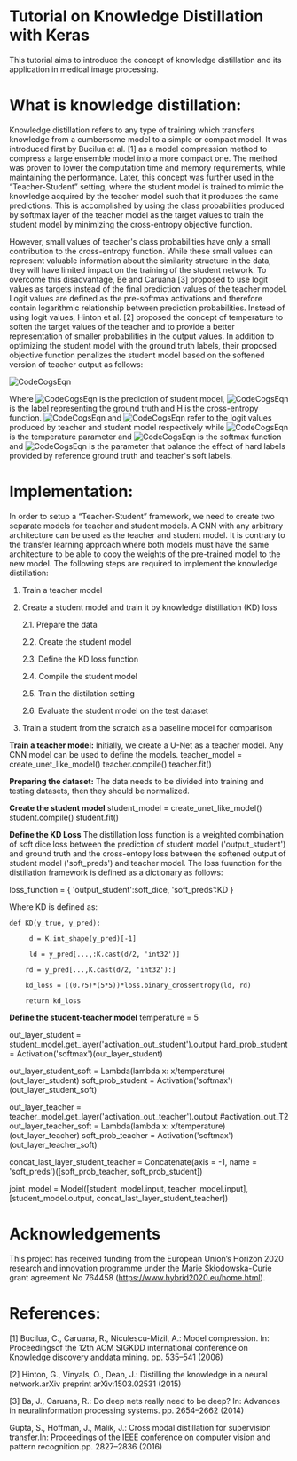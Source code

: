 # Tutorial on Knowledge Distillation with Keras
This tutorial aims to introduce the concept of knowledge distillation and its application in medical image processing. 

# What is knowledge distillation:
Knowledge distillation refers to any type of training which transfers knowledge from a cumbersome model to a simple or compact model. It was introduced first by Bucilua et al. [1] as a model compression method to compress a large ensemble model into a more compact one. The method was proven to lower the computation time and  memory requirements, while maintaining the performance. Later, this concept was further used in the “Teacher-Student” setting, where the student model is trained to mimic the knowledge acquired by the teacher model such that it produces the same predictions. This is accomplished by using the class probabilities produced by softmax layer of the teacher model as the target values to train the student model by minimizing the cross-entropy objective function.

However, small values of teacher's class probabilities have only a small contribution to the cross-entropy function. While these small values can represent valuable information about the similarity structure in the data, they will have limited impact on the training of the student network. To overcome this disadvantage, Be and Caruana [3] proposed to use logit values as targets instead of the final prediction values of the teacher model. Logit values are defined as the pre-softmax activations and therefore contain logarithmic relationship between prediction probabilities. 
Instead of using logit values, Hinton et al. [2] proposed the concept of temperature to soften the target values of the teacher and to provide a better representation of smaller probabilities in the output values. In addition to optimizing the student model with the ground truth labels, their proposed objective function penalizes the student model based on the softened version of teacher output as follows: 

![CodeCogsEqn](https://user-images.githubusercontent.com/41435220/101779817-07134000-3af6-11eb-8afd-dae7d28a69d7.gif)

Where ![CodeCogsEqn](https://user-images.githubusercontent.com/41435220/101780336-b3edbd00-3af6-11eb-99ac-5a1e4df317b8.gif) is the prediction of student model, ![CodeCogsEqn](https://user-images.githubusercontent.com/41435220/101780503-e8fa0f80-3af6-11eb-8398-4a67f19c4a81.gif) is the label representing the ground truth and H is the cross-entropy function. ![CodeCogsEqn](https://user-images.githubusercontent.com/41435220/101780662-18a91780-3af7-11eb-9c25-adbbde068a3f.gif) and ![CodeCogsEqn](https://user-images.githubusercontent.com/41435220/101926687-cf7ac580-3bd3-11eb-9711-e9a1d8a8e7cd.gif) refer to the logit values produced by teacher and student model respectively while ![CodeCogsEqn](https://user-images.githubusercontent.com/41435220/101926781-eb7e6700-3bd3-11eb-95dd-57ffef2ac984.gif) is the temperature parameter and ![CodeCogsEqn](https://user-images.githubusercontent.com/41435220/101926858-0bae2600-3bd4-11eb-80b6-91ad5f15ea59.gif) is the softmax function and ![CodeCogsEqn](https://user-images.githubusercontent.com/41435220/101928455-e3272b80-3bd5-11eb-8f6d-9c881f0d90c1.gif) is the parameter that balance the effect of hard labels provided by reference ground truth and teacher's soft labels. 

# Implementation:
In order to setup a “Teacher-Student” framework, we need to create two separate models for teacher and student models. A CNN with any arbitrary architecture can be used as the teacher and student model. It is contrary to the transfer learning approach where both models must have the same architecture to be able to copy the weights of the pre-trained model to the new model. The following steps are required to implement the knowledge distillation:

1. Train a teacher model
2. Create a student model and train it by knowledge distillation (KD) loss 

   2.1. Prepare the data
  
   2.2. Create the student model
   
   2.3. Define the KD loss function
  
   2.4. Compile the student model
  
   2.5. Train the distilation setting
  
   2.6. Evaluate the student model on the test dataset
  
3. Train a student from the scratch as a baseline model for comparison

**Train a teacher model:**
Initially, we create a U-Net as a teacher model. Any CNN model can be used to define the models.
teacher_model = create_unet_like_model()
teacher.compile()
teacher.fit()

**Preparing the dataset:**
The data needs to be divided into training and testing datasets, then they should be normalized. 


**Create the student model**
student_model = create_unet_like_model()
student.compile()
student.fit()

**Define the KD Loss**
The distillation loss function is a weighted combination of soft dice loss between the prediction of student model ('output_student') and ground truth and the cross-entopy loss between the softened output of student model ('soft_preds') and teacher model. The loss fuunction for the distillation framework is defined as a dictionary as follows:

loss_function = {
                    'output_student':soft_dice,
                    'soft_preds':KD
                      }
                
   
Where KD is defined as:                



    def KD(y_true, y_pred):
         
         d = K.int_shape(y_pred)[-1]
         
         ld = y_pred[...,:K.cast(d/2, 'int32')]
        
        rd = y_pred[...,K.cast(d/2, 'int32'):]
        
        kd_loss = ((0.75)*(5*5))*loss.binary_crossentropy(ld, rd)

        return kd_loss
        
**Define the student-teacher model**
temperature = 5

out_layer_student = student_model.get_layer('activation_out_student').output 
hard_prob_student = Activation('softmax')(out_layer_student)
   
out_layer_student_soft  = Lambda(lambda x: x/temperature)(out_layer_student)
soft_prob_student = Activation('softmax')(out_layer_student_soft)

out_layer_teacher = teacher_model.get_layer('activation_out_teacher').output #activation_out_T2
out_layer_teacher_soft  = Lambda(lambda x: x/temperature)(out_layer_teacher)
soft_prob_teacher = Activation('softmax')(out_layer_teacher_soft)

concat_last_layer_student_teacher = Concatenate(axis = -1, name = 'soft_preds')([soft_prob_teacher, soft_prob_student])

joint_model = Model([student_model.input, teacher_model.input], [student_model.output, concat_last_layer_student_teacher])



# Acknowledgements
This project has received funding from the European Union’s Horizon 2020 research and innovation programme under the Marie Skłodowska-Curie grant agreement No 764458 (https://www.hybrid2020.eu/home.html).


# References:
[1] Bucilua, C., Caruana, R., Niculescu-Mizil, A.: Model compression. In: Proceedingsof the 12th ACM SIGKDD international conference on Knowledge discovery anddata mining. pp. 535–541 (2006)

[2] Hinton, G., Vinyals, O., Dean, J.: Distilling the knowledge in a neural network.arXiv preprint arXiv:1503.02531 (2015)

[3]  Ba, J., Caruana, R.: Do deep nets really need to be deep? In: Advances in neuralinformation processing systems. pp. 2654–2662 (2014)

Gupta, S., Hoffman, J., Malik, J.: Cross modal distillation for supervision transfer.In: Proceedings of the IEEE conference on computer vision and pattern recognition.pp. 2827–2836 (2016)



